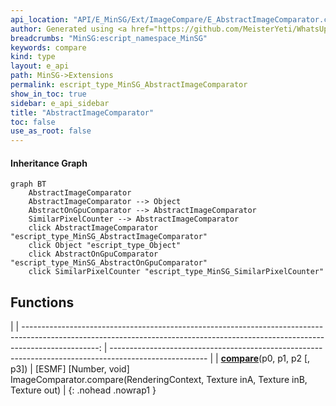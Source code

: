 ```yaml
---
api_location: "API/E_MinSG/Ext/ImageCompare/E_AbstractImageComparator.cpp:29:44"
author: Generated using <a href="https://github.com/MeisterYeti/WhatsUpDoc">WhatsUpDoc</a>
breadcrumbs: "MinSG:escript_namespace_MinSG"
keywords: compare
kind: type
layout: e_api
path: MinSG->Extensions
permalink: escript_type_MinSG_AbstractImageComparator
show_in_toc: true
sidebar: e_api_sidebar
title: "AbstractImageComparator"
toc: false
use_as_root: false
---
```


#### Inheritance Graph

```mermaid
graph BT
	AbstractImageComparator
	AbstractImageComparator --> Object
	AbstractOnGpuComparator --> AbstractImageComparator
	SimilarPixelCounter --> AbstractImageComparator
	click AbstractImageComparator "escript_type_MinSG_AbstractImageComparator"
	click Object "escript_type_Object"
	click AbstractOnGpuComparator "escript_type_MinSG_AbstractOnGpuComparator"
	click SimilarPixelCounter "escript_type_MinSG_SimilarPixelCounter"
```

## Functions

|
| -------------------------------------------------------------------------------------------------------------------------------------------------------------------------------: | ------------------------------------------------------------------------------------------------------ | 
| **[compare](classMinSG_1_1ImageCompare_1_1AbstractImageComparator#classMinSG_1_1ImageCompare_1_1AbstractImageComparator_1a6bab629844d44d816ce33422da4656a8)**(p0, p1, p2 [, p3]) | [ESMF] [Number, void] ImageComparator.compare(RenderingContext, Texture inA, Texture inB, Texture out) | 
{: .nohead .nowrap1 }

